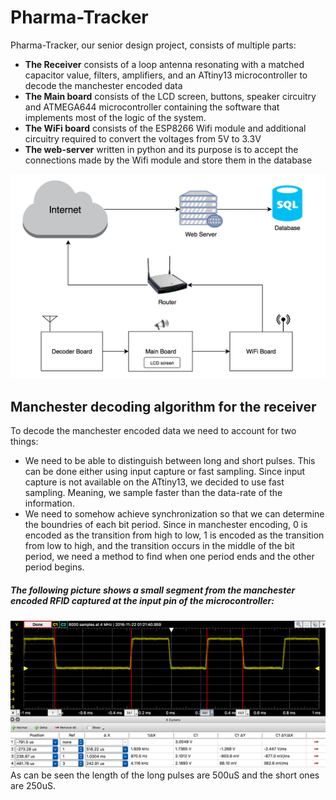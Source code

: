 # Pharma-Tracker
Pharma-Tracker, our senior design project, consists of multiple parts:  
* __The Receiver__ consists of a loop antenna resonating with a matched capacitor value, filters, amplifiers, and an ATtiny13 microcontroller to decode the manchester encoded data
* __The Main board__ consists of the LCD screen, buttons, speaker circuitry and ATMEGA644 microcontroller containing the software that implements most of the logic of the system.
* __The WiFi board__ consists of the ESP8266 Wifi module and additional circuitry required to convert the voltages from 5V to 3.3V
* __The web-server__ written in python and its purpose is to accept the connections made by the Wifi module and store them in the database

![overview](./image/information_flow_overview.png)

## Manchester decoding algorithm for the receiver
To decode the manchester encoded data we need to account for two things:  
*  We need to be able to distinguish between long and short pulses. This can be done either using input capture or fast sampling. Since input capture is not available on the ATtiny13, we decided to use fast sampling. Meaning, we sample faster than the data-rate of the information.
*  We need to somehow achieve synchronization so that we can determine the boundries of each bit period. Since in manchester encoding, 0 is encoded as the transition from high to low, 1 is encoded as the transition from low to high, and the transition occurs in the middle of the bit period, we need a method to find when one period ends and the other period begins.  

##### The following picture shows a small segment from the manchester encoded RFID captured at the input pin of the microcontroller:
![waveform1](https://github.com/Babtsov/Senior-Design/blob/master/image/RFID_manchester_encoded.png)
As can be seen the length of the long pulses are 500uS and the short ones are 250uS.

